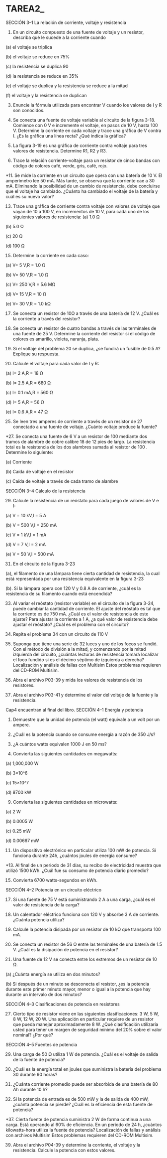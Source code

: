 # TAREA2_
SECCIÓN 3–1 La relación de corriente, voltaje y resistencia 

1. En un circuito compuesto de una fuente de voltaje y un resistor, describa qué le sucede a la corriente cuando 

  (a) el voltaje se triplica 

  (b) el voltaje se reduce en 75%

  (c) la resistencia se duplica 90

  (d) la resistencia se reduce en 35% 

  (e) el voltaje se duplica y la resistencia se reduce a la mitad

  (f) el voltaje y la resistencia se duplican

3. Enuncie la fórmula utilizada para encontrar V cuando los valores de I y R son conocidos. 


5. Se conecta una fuente de voltaje variable al circuito de la figura 3-18. Comience con 0 V e incremente el voltaje, en pasos de 10 V, hasta 100 V. Determine la corriente en cada voltaje y trace una gráfica de V contra I. ¿Es la gráfica una línea recta? ¿Qué indica la gráfica? 


7. La figura 3-19 es una gráfica de corriente contra voltaje para tres valores de resistencia. Determine R1, R2 y R3. 


9. Trace la relación corriente-voltaje para un resistor de cinco bandas con código de colores café, verde, gris, café, rojo. 


*11. Se mide la corriente en un circuito que opera con una batería de 10 V. El amperímetro lee 50 mA. Más tarde, se observa que la corriente cae a 30 mA. Eliminando la posibilidad de un cambio de resistencia, debe concluirse que el voltaje ha cambiado. ¿Cuánto ha cambiado el voltaje de la batería y cuál es su nuevo valor?
 
 
13. Trace una gráfica de corriente contra voltaje con valores de voltaje que vayan de 10 a 100 V, en incrementos de 10 V, para cada uno de los siguientes valores de resistencia: 
  (a) 1.0 Ω

  (b) 5.0 Ω

  (c) 20 Ω

  (d) 100 Ω

15. Determine la corriente en cada caso: 

  (a) V= 5 V,R = 1.0 Ω 

  (b) V= 50 V,R = 1.0 Ω

  (c) V= 250 V,R = 5.6 MΩ

  (d) V= 15 V,R =  10 Ω

  (e) V= 30 V,R = 1.0 kΩ


17. Se conecta un resistor de 10Ω a través de una batería de 12 V. ¿Cuál es la corriente a través del resistor? 


19. Se conecta un resistor de cuatro bandas a través de las terminales de una fuente de 25 V. Determine la corriente del resistor si el código de colores es amarillo, violeta, naranja, plata. 


21. Si el voltaje del problema 20 se duplica, ¿se fundirá un fusible de 0.5 A? Explique su respuesta. 


23. Calcule el voltaje para cada valor de I y R: 

  (a) I= 2 A,R = 18 Ω

  (b) I= 2.5 A,R = 680 Ω

  (c) I= 0.1 mA,R = 560 Ω

  (d) I= 5 A,R = 56 Ω

  (e) I= 0.6 A,R = 47 Ω



25. Se leen tres amperes de corriente a través de un resistor de 27  conectado a una fuente de voltaje. ¿Cuánto voltaje produce la fuente?


*27. Se conecta una fuente de 6 V a un resistor de 100  mediante dos tramos de alambre de cobre calibre 18 de 12 pies de largo. La resistencia total es la resistencia de los dos alambres sumada al resistor de 100 . Determine lo siguiente: 

  (a) Corriente 

  (b) Caída de voltaje en el resistor 

  (c) Caída de voltaje a través de cada tramo de alambre 


SECCIÓN 3–4 Cálculo de la resistencia 

29. Calcule la resistencia de un reóstato para cada juego de valores de V e I: 

  (a) V = 10 kV,I = 5 A 

  (b) V = 500 V,I = 250 mA

  (c) V = 1 kV,I = 1 mA

  (d) V = 7 V,I = 2 mA

  (e) V = 50 V,I = 500 mA

31. En el circuito de la figura 3-23

  (a), el filamento de una lámpara tiene cierta cantidad de resistencia, la cual está representada por una resistencia equivalente en la figura 3-23

  (b). Si la lámpara opera con 120 V y 0.8 A de corriente, ¿cuál es la resistencia de su filamento cuando está encendida?
 
33. Al variar el reóstato (resistor variable) en el circuito de la figura 3-24, puede cambiar la cantidad de corriente. El ajuste del reóstato es tal que la corriente es de 750 mA. ¿Cuál es el valor de resistencia de este ajuste? Para ajustar la corriente a 1 A, ¿a qué valor de resistencia debe ajustar el reóstato? ¿Cuál es el problema con el circuito?


35. Repita el problema 34 con un circuito de 110 V 


37. Suponga que tiene una serie de 32 luces y uno de los focos se fundió. Con el método de división a la mitad, y comenzando por la mitad izquierda del circuito, ¿cuántas lecturas de resistencia tomará localizar el foco fundido si es el décimo séptimo de izquierda a derecha? Localización y análisis de fallas con Multisim Estos problemas requieren del CD-ROM Multisim. 


39. Abra el archivo P03-39 y mida los valores de resistencia de los resistores. 


41. Abra el archivo P03-41 y determine el valor del voltaje de la fuente y la resistencia. 












Cap4
encuentran al final del libro. SECCIÓN 4–1 Energía y potencia 
1. Demuestre que la unidad de potencia (el watt) equivale a un volt por un ampere. 


3. ¿Cuál es la potencia cuando se consume energía a razón de 350 J/s? 


5. ¿A cuántos watts equivalen 1000 J en 50 ms? 


7. Convierta las siguientes cantidades en megawatts: 

  (a) 1,000,000 W 

  (b) 3×10^6

  (c) 15×10^7

  (d) 8700 kW 

9. Convierta las siguientes cantidades en microwatts: 

  (a) 2 W 

  (b) 0.0005 W 

  (c) 0.25 mW 

  (d) 0.00667 mW 

11. Un dispositivo electrónico en particular utiliza 100 mW de potencia. Si funciona durante 24h, ¿cuántos joules de energía consume? 


*13. Al final de un periodo de 31 días, su recibo de electricidad muestra que utilizó 1500 kWh. ¿Cuál fue su consumo de potencia diario promedio? 


15. Convierta 6700 watts-segundos en kWh. 


SECCIÓN 4–2 Potencia en un circuito eléctrico


17. Si una fuente de 75 V está suministrando 2 A a una carga, ¿cuál es el valor de resistencia de la carga? 


19. Un calentador eléctrico funciona con 120 V y absorbe 3 A de corriente. ¿Cuánta potencia utiliza? 


21. Calcule la potencia disipada por un resistor de 10 kΩ que transporta 100 mA. 


23. Se conecta un resistor de 56 Ω entre las terminales de una batería de 1.5 V. ¿Cuál es la disipación de potencia en el resistor? 


25. Una fuente de 12 V se conecta entre los extremos de un resistor de 10 Ω. 

  (a) ¿Cuánta energía se utiliza en dos minutos? 

  (b) Si después de un minuto se desconecta el resistor, ¿es la potencia durante este primer minuto mayor, menor o igual a la potencia que hay durante un intervalo de dos minutos? 


SECCIÓN 4–3 Clasificaciones de potencia en resistores 

27. Cierto tipo de resistor viene en las siguientes clasificaciones: 3 W, 5 W, 8 W, 12 W, 20 W. Una aplicación en particular requiere de un resistor que pueda manejar aproximadamente 8 W. ¿Qué clasificación utilizaría usted para tener un margen de seguridad mínimo del 20% sobre el valor nominal? ¿Por qué? 

SECCIÓN 4–5 Fuentes de potencia 

29. Una carga de 50 Ω utiliza 1 W de potencia. ¿Cuál es el voltaje de salida de la fuente de potencia? 


31. ¿Cuál es la energía total en joules que suministra la batería del problema 30 durante 90 horas? 


33. ¿Cuánta corriente promedio puede ser absorbida de una batería de 80 Ah durante 10 h?
 

35. Si la potencia de entrada es de 500 mW y la de salida de 400 mW, ¿cuánta potencia se pierde? ¿Cuál es la eficiencia de esta fuente de potencia? 


*37. Cierta fuente de potencia suministra 2 W de forma continua a una carga. Está operando al 60% de eficiencia. En un periodo de 24 h, ¿cuántos kilowatts-hora utiliza la fuente de potencia? Localización de fallas y análisis con archivos Multisim Estos problemas requieren del CD-ROM Multisim. 


39. Abra el archivo P04-39 y determine la corriente, el voltaje y la resistencia. Calcule la potencia con estos valores. 

